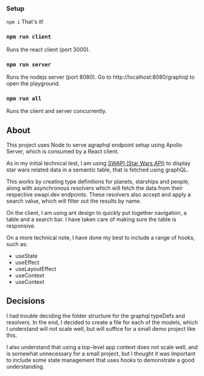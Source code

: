 ### Setup
`npm i`
That's it!

### `npm run client`
Runs the react client (port 3000).

### `npm run server`
Runs the nodejs server (port 8080).
Go to http://localhost:8080/graphiql to open the playground.

### `npm run all`
Runs the client and server concurrently.

## About
This project uses Node to serve agraphql endpoint setup using Apollo Server, which is consumed by a React client.

As in my initial technical test, I am using [SWAPI (Star Wars API)](https://swapi.dev) to display star wars related data in a semantic table, that is fetched using graphQL.

This works by creating type definitions for planets, starships and people, along with asynchronous resolvers which will fetch the data from their respective swapi.dev endpoints. These resolvers also accept and apply a search value, which will filter out the results by name.

On the client, I am using ant design to quickly put together navigation, a table and a search bar. I have taken care of making sure the table is responsive.

On a more technical note, I have done my best to include a range of hooks, such as: 
- useState
- useEffect
- useLayoutEffect
- useContext
- useContext

## Decisions
I had trouble deciding the folder structure for the graphql typeDefs and resolvers. In the end, I decided to create a file for each of the models, which I understand will not scale well, but will suffice for a small demo project like this.

I also understand that using a top-level app context does not scale well, and is somewhat unnecessary for a small project, but I thought it was important to include some state management that uses hooks to demonstrate a good understanding.
